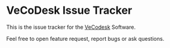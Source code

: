 # VeCoDesk Issue Tracker

This is the issue tracker for the [VeCodesk](https://vecodsek.com) Software. 

Feel free to open feature request, report bugs or ask questions.

